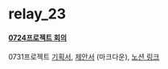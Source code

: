# relay_23

#### [0724프로젝트 회의](https://github.com/boostcamp-2020/relay_23/blob/master/latte_is_horse.md)

0731프로젝트 [기획서](), [제안서]() (마크다운), [노션 링크](https://www.notion.so/467c0c06ea614614aeb7d087903fcefe)

